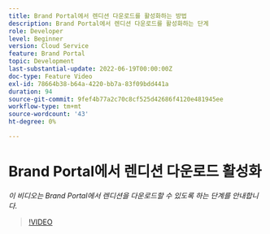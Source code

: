 ```yaml
---
title: Brand Portal에서 렌디션 다운로드를 활성화하는 방법
description: Brand Portal에서 렌디션 다운로드를 활성화하는 단계
role: Developer
level: Beginner
version: Cloud Service
feature: Brand Portal
topic: Development
last-substantial-update: 2022-06-19T00:00:00Z
doc-type: Feature Video
exl-id: 78664b38-b64a-4220-bb7a-83f09bdd441a
duration: 94
source-git-commit: 9fef4b77a2c70c8cf525d42686f4120e481945ee
workflow-type: tm+mt
source-wordcount: '43'
ht-degree: 0%

---
```


# Brand Portal에서 렌디션 다운로드 활성화

*이 비디오는 Brand Portal에서 렌디션을 다운로드할 수 있도록 하는 단계를 안내합니다.*

>[!VIDEO](https://video.tv.adobe.com/v/335449?quality=12&learn=on)
